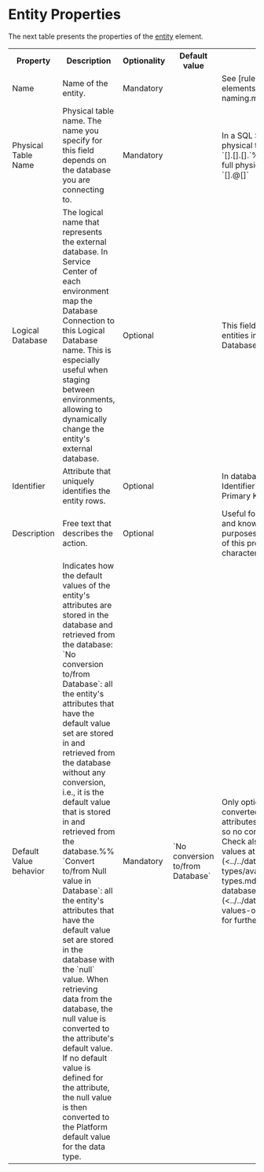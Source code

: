 # Entity Properties

The next table presents the properties of the [entity](<../../../extensibility-and-integration/integration-studio/managing-extensions/entity-define.md>) element.  

<table markdown="1">
<tr>
<th>
Property
</th>
<th>
Description
</th>
<th>
Optionality
</th>
<th>
Default value
</th>
<th>
Obs.
</th>
</tr>
<tr>
<td>
Name
</td>
<td>
Name of the entity.
</td>
<td>
Mandatory
</td>
<td>
</td>
<td>
See [rules for naming elements](<../element-naming.md>).
</td>
</tr>
<tr>
<td>
Physical Table Name
</td>
<td>
Physical table name. The name you specify for this field depends on the database you are connecting to.
</td>
<td>
Mandatory
</td>
<td>
</td>
<td>
In a SQL Server, the full physical table name is:%%
`[<server>].[<catalog>].[<owner>].<tab_name>`%%
In Oracle, the full physical name is:%%
`[<owner>].<tab_name>@[<server>]`
</td>
</tr>
<tr>
<td>
Logical Database
</td>
<td>
The logical name that represents the external database. In Service Center of each environment map the Database Connection to this Logical Database name. This is especially useful when staging between environments, allowing to dynamically change the entity's external database.
</td>
<td>
Optional
</td>
<td>
</td>
<td>
This field is used only for entities imported using Database Connections.
</td>
</tr>
<tr>
<td>
Identifier
</td>
<td>
Attribute that uniquely identifies the entity rows.
</td>
<td>
Optional
</td>
<td>
</td>
<td>
In database terminology, the Identifier is called the Primary Key.
</td>
</tr>
<tr>
<td>
Description
</td>
<td>
Free text that describes the action.
</td>
<td>
Optional
</td>
<td>
</td>
<td>
Useful for documentation and knowledge transfer purposes.
The maximum size of this property is 255 characters.
</td>
</tr>
<tr>
<td>
Default Value behavior
</td>
<td>
Indicates how the default values of the entity's attributes are stored in the database and retrieved from the database:
`No conversion to/from Database`: all the entity's attributes that have the default value set are stored in and retrieved from the database without any conversion, i.e., it is the default value that is stored in and retrieved from the database.%%
`Convert to/from Null value in Database`: all the entity's attributes that have the default value set are stored in the database with the `null` value. When retrieving data from the database, the null value is converted to the attribute's default value. If no default value is defined for the attribute,  the null value is then converted to the Platform default value for the data type.
</td>
<td>
Mandatory
</td>
<td>
`No conversion to/from Database`
</td>
<td>
Only optional attributes are converted. The mandatory attributes cannot be empty so no conversion occurs.
Check also the list of [default values at runtime](<../../data/data-types/available-data-types.md>) and [in the database](<../../data/database/default-values-on-database.md>) for further information.
</td>
</tr>
</table>
